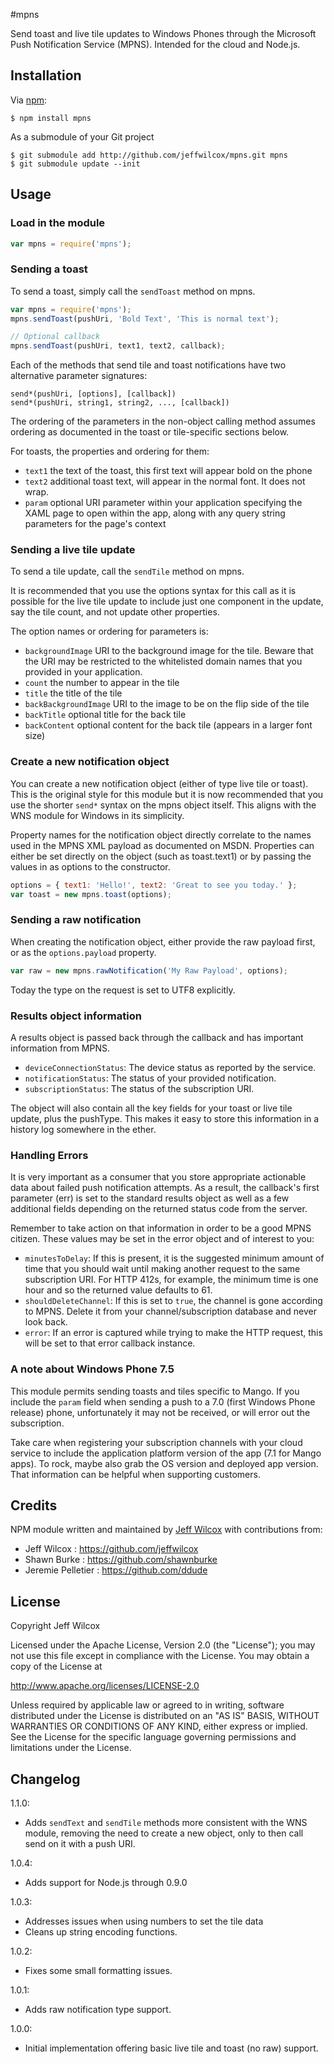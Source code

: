 #mpns

Send toast and live tile updates to Windows Phones through the Microsoft Push Notification Service (MPNS). Intended for the cloud and Node.js.

## Installation

Via [npm][]:

	$ npm install mpns
	
As a submodule of your Git project

	$ git submodule add http://github.com/jeffwilcox/mpns.git mpns
	$ git submodule update --init

## Usage
### Load in the module

```javascript
var mpns = require('mpns');
```

### Sending a toast
To send a toast, simply call the `sendToast` method on mpns.

```javascript
var mpns = require('mpns');
mpns.sendToast(pushUri, 'Bold Text', 'This is normal text');

// Optional callback
mpns.sendToast(pushUri, text1, text2, callback);
```

Each of the methods that send tile and toast notifications have two alternative parameter signatures:

```
send*(pushUri, [options], [callback]) 
send*(pushUri, string1, string2, ..., [callback])
```

The ordering of the parameters in the non-object calling method assumes ordering as documented in the toast or tile-specific sections below.

For toasts, the properties and ordering for them:

* `text1` the text of the toast, this first text will appear bold on the phone
* `text2` additional toast text, will appear in the normal font. It does not wrap.
* `param` optional URI parameter within your application specifying the XAML page to open within the app, along with any query string parameters for the page's context

### Sending a live tile update
To send a tile update, call the `sendTile` method on mpns.

It is recommended that you use the options syntax for this call as it is possible for the live tile update to include just one component in the update, say the tile count, and not update other properties.

The option names or ordering for parameters is:

* `backgroundImage` URI to the background image for the tile. Beware that the URI may be restricted to the whitelisted domain names that you provided in your application.
* `count` the number to appear in the tile
* `title` the title of the tile
* `backBackgroundImage` URI to the image to be on the flip side of the tile
* `backTitle` optional title for the back tile
* `backContent` optional content for the back tile (appears in a larger font size)

### Create a new notification object
You can create a new notification object (either of type live tile or toast). This is the original style for this module but it is now recommended that you use the shorter `send*` syntax on the mpns object itself. This aligns with the WNS module for Windows in its simplicity.

Property names for the notification object directly correlate to the names used in the MPNS XML payload as documented on MSDN. Properties can either be set directly on the object (such as toast.text1) or by passing the values in as options to the constructor.

```javascript
options = { text1: 'Hello!', text2: 'Great to see you today.' };
var toast = new mpns.toast(options);
```

### Sending a raw notification
When creating the notification object, either provide the raw payload first, or as the `options.payload` property.

```javascript
var raw = new mpns.rawNotification('My Raw Payload', options);
```

Today the type on the request is set to UTF8 explicitly.

### Results object information
A results object is passed back through the callback and has important information from MPNS.

- `deviceConnectionStatus`: The device status as reported by the service.
- `notificationStatus`: The status of your provided notification.
- `subscriptionStatus`: The status of the subscription URI.

The object will also contain all the key fields for your toast or live tile update, plus the pushType. This makes it easy to store this information in a history log somewhere in the ether.

### Handling Errors
It is very important as a consumer that you store appropriate actionable data about failed push notification attempts. As a result, the callback's first parameter (err) is set to the standard results object as well as a few additional fields depending on the returned status code from the server.

Remember to take action on that information in order to be a good MPNS citizen. These values may be set in the error object and of interest to you:

- `minutesToDelay`: If this is present, it is the suggested minimum amount of time that you should wait until making another request to the same subscription URI. For HTTP 412s, for example, the minimum time is one hour and so the returned value defaults to 61.
- `shouldDeleteChannel`: If this is set to `true`, the channel is gone according to MPNS. Delete it from your channel/subscription database and never look back.
- `error`: If an error is captured while trying to make the HTTP request, this will be set to that error callback instance.

### A note about Windows Phone 7.5
This module permits sending toasts and tiles specific to Mango. If you include the `param` field when sending a push to a 7.0 (first Windows Phone release) phone, unfortunately it may not be received, or will error out the subscription.

Take care when registering your subscription channels with your cloud service to include the application platform version of the app (7.1 for Mango apps). To rock, maybe also grab the OS version and deployed app version. That information can be helpful when supporting customers.

## Credits

NPM module written and maintained by [Jeff Wilcox] with contributions from:

- Jeff Wilcox : https://github.com/jeffwilcox
- Shawn Burke : https://github.com/shawnburke
- Jeremie Pelletier : https://github.com/ddude

## License

Copyright Jeff Wilcox

Licensed under the Apache License, Version 2.0 (the "License");
you may not use this file except in compliance with the License.
You may obtain a copy of the License at

   http://www.apache.org/licenses/LICENSE-2.0

Unless required by applicable law or agreed to in writing, software
distributed under the License is distributed on an "AS IS" BASIS,
WITHOUT WARRANTIES OR CONDITIONS OF ANY KIND, either express or implied.
See the License for the specific language governing permissions and
limitations under the License.

[Jeff Wilcox]: http://www.jeff.wilcox.name
[npm]: http://github.com/isaacs/npm

## Changelog

1.1.0:

* Adds `sendText` and `sendTile` methods more consistent with the WNS module, removing the need to create a new object, only to then call send on it with a push URI.

1.0.4:

* Adds support for Node.js through 0.9.0

1.0.3:

* Addresses issues when using numbers to set the tile data
* Cleans up string encoding functions.

1.0.2:

* Fixes some small formatting issues.

1.0.1:

* Adds raw notification type support.

1.0.0:

* Initial implementation offering basic live tile and toast (no raw) support.
